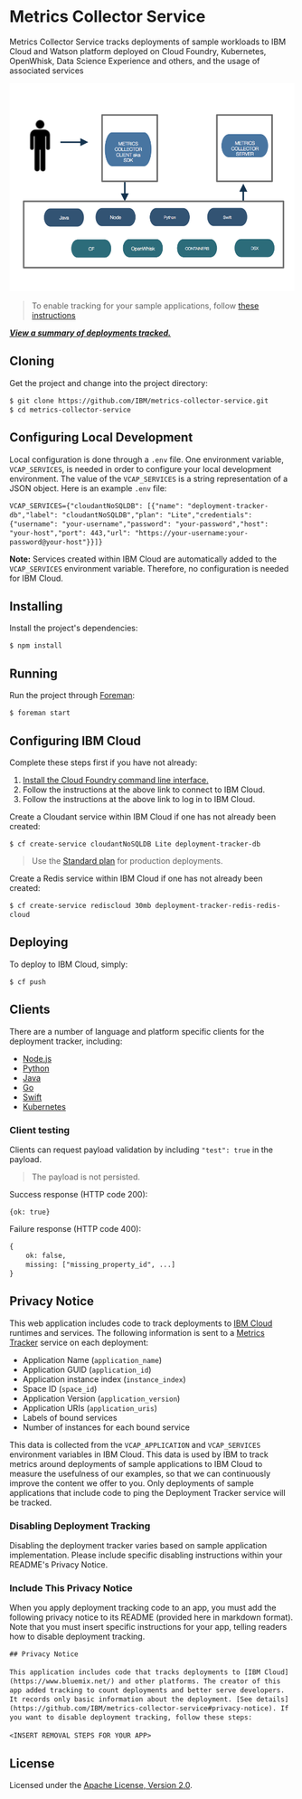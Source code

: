 # Metrics Collector Service

Metrics Collector Service tracks deployments of sample workloads to IBM Cloud and Watson platform deployed on Cloud Foundry, Kubernetes, OpenWhisk, Data Science Experience and others, and the usage of associated services

![Flow](images/metrics-service.png)

> To enable tracking for your sample applications, follow [these instructions](#clients)

[**_View a summary of deployments tracked._**](https://metrics-tracker.mybluemix.net/)

## Cloning

Get the project and change into the project directory:

    $ git clone https://github.com/IBM/metrics-collector-service.git
    $ cd metrics-collector-service

## Configuring Local Development

Local configuration is done through a `.env` file. One environment variable, `VCAP_SERVICES`, is needed in order to configure your local development environment. The value of the `VCAP_SERVICES` is a string representation of a JSON object. Here is an example `.env` file:

    VCAP_SERVICES={"cloudantNoSQLDB": [{"name": "deployment-tracker-db","label": "cloudantNoSQLDB","plan": "Lite","credentials": {"username": "your-username","password": "your-password","host": "your-host","port": 443,"url": "https://your-username:your-password@your-host"}}]}

**Note:**  Services created within IBM Cloud are automatically added to the `VCAP_SERVICES` environment variable. Therefore, no configuration is needed for IBM Cloud.

## Installing

Install the project's dependencies:

    $ npm install

## Running

Run the project through [Foreman](https://github.com/ddollar/foreman):

    $ foreman start

## Configuring IBM Cloud

Complete these steps first if you have not already:

1. [Install the Cloud Foundry command line interface.](https://www.ng.bluemix.net/docs/#starters/install_cli.html)
2. Follow the instructions at the above link to connect to IBM Cloud.
3. Follow the instructions at the above link to log in to IBM Cloud.

Create a Cloudant service within IBM Cloud if one has not already been created:

    $ cf create-service cloudantNoSQLDB Lite deployment-tracker-db

> Use the [Standard plan](https://www.ibm.com/blogs/bluemix/2016/09/new-cloudant-lite-standard-plans-are-live-in-bluemix-public/) for production deployments.

Create a Redis service within IBM Cloud if one has not already been created:

    $ cf create-service rediscloud 30mb deployment-tracker-redis-redis-cloud

## Deploying

To deploy to IBM Cloud, simply:

    $ cf push

## Clients

There are a number of language and platform specific clients for the deployment tracker, including:

- [Node.js](https://github.com/IBM/metrics-collector-client-node)
- [Python](https://github.com/IBM/metrics-collector-client-python)
- [Java](https://github.com/IBM/metrics-collector-client-java)
- [Go](https://github.com/IBM/metrics-collector_client_go)
- [Swift](https://github.com/metrics-collector-client-swift)
- [Kubernetes](https://github.com/IBM/metrics-collector-client-kubernetes)

### Client testing
Clients can request payload validation by including `"test": true` in the payload. 
> The payload is not persisted.

Success response (HTTP code 200):

```
{ok: true}
```

Failure response (HTTP code 400):

```
{
	ok: false,
	missing: ["missing_property_id", ...]
}
```

## Privacy Notice

This web application includes code to track deployments to [IBM Cloud](https://www.bluemix.net/) runtimes and services. The following information is sent to a [Metrics Tracker](https://github.com/IBM/metrics-collector-service) service on each deployment:

* Application Name (`application_name`)
* Application GUID (`application_id`)
* Application instance index (`instance_index`)
* Space ID (`space_id`)
* Application Version (`application_version`)
* Application URIs (`application_uris`)
* Labels of bound services
* Number of instances for each bound service

This data is collected from the `VCAP_APPLICATION` and `VCAP_SERVICES` environment variables in IBM Cloud. This data is used by IBM to track metrics around deployments of sample applications to IBM Cloud to measure the usefulness of our examples, so that we can continuously improve the content we offer to you. Only deployments of sample applications that include code to ping the Deployment Tracker service will be tracked.

### Disabling Deployment Tracking

Disabling the deployment tracker varies based on sample application implementation. Please include specific disabling instructions within your README's Privacy Notice.

### Include This Privacy Notice

When you apply deployment tracking code to an app, you must add the following privacy notice to its README (provided here in markdown format). Note that you must insert specific instructions for your app, telling readers how to disable deployment tracking.

```
## Privacy Notice

This application includes code that tracks deployments to [IBM Cloud](https://www.bluemix.net/) and other platforms. The creator of this app added tracking to count deployments and better serve developers. It records only basic information about the deployment. [See details](https://github.com/IBM/metrics-collector-service#privacy-notice). If you want to disable deployment tracking, follow these steps:

<INSERT REMOVAL STEPS FOR YOUR APP>

```

## License

Licensed under the [Apache License, Version 2.0](LICENSE.txt).

